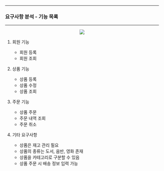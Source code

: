 -----
### 요구사항 분석 - 기능 목록
-----
<div align="center">
<img src="https://github.com/user-attachments/assets/6c741525-23f8-4ff9-a634-0fffce3d79d1">
</div>

1. 회원 기능
   - 회원 등록
   - 회원 조회
  
2. 상품 기능
   - 상품 등록
   - 상품 수정
   - 상품 조회

3. 주문 기능
   - 상품 주문
   - 주문 내역 조회
   - 주문 취소

4. 기타 요구사항
   - 상품은 재고 관리 필요
   - 상품의 종류는 도서, 음반, 영화 존재
   - 상품을 카테고리로 구분할 수 있음
   - 상품 주문 시 배송 정보 입력 가능

